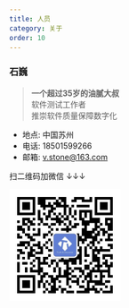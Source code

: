 ```yaml
---
title: 人员
category: 关于
order: 10
---
```


### 石巍

> **一个超过35岁的油腻大叔**<br>
> 软件测试工作者<br>
> 推崇软件质量保障数字化

- 地点: 中国苏州
- 电话: 18501599266
- 邮箱: v.stone@163.com

扫二维码加微信 ↓↓↓

<img src="/images/will-wechat.jpeg" width="200px" />
